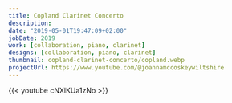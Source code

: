 ```yaml
---
title: Copland Clarinet Concerto
description:
date: "2019-05-01T19:47:09+02:00"
jobDate: 2019
work: [collaboration, piano, clarinet]
designs: [collaboration, piano, clarinet]
thumbnail: copland-clarinet-concerto/copland.webp
projectUrl: https://www.youtube.com/@joannamccoskeywiltshire
---
```


{{< youtube cNXlKUa1zNo >}}

<br>

